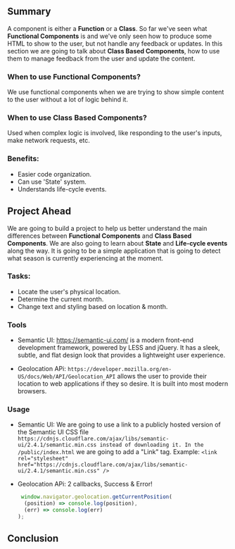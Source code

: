 ## Summary
A component is either a **Function** or a **Class**. So far we've seen what **Functional Components** is and we've only seen how to produce some HTML to show to the user, but not handle any feedback or updates. In this section we are going to talk about **Class Based Components**, how to use them to manage feedback from the user and update the content. 

### When to use **Functional Components**?
We use functional components when we are trying to show simple content to the user without a lot of logic behind it.

### When to use **Class Based Components**?
Used when complex logic is involved, like responding to the user's inputs, make network requests, etc.
### Benefits:
- Easier code organization.
- Can use 'State' system.
- Understands life-cycle events.
## Project Ahead
We are going to build a project to help us better understand the main differences between **Functional Components** and **Class Based Components**. We are also going to learn about **State** and **Life-cycle events** along the way. It is going to be a simple application that is going to detect what season is currently experiencing at the moment.
### Tasks:
- Locate the user's physical location.
- Determine the current month.
- Change text and styling based on location & month.

### Tools
- Semantic UI: https://semantic-ui.com/ is a modern front-end development framework, powered by LESS and jQuery. It has a sleek, subtle, and flat design look that provides a lightweight user experience.

- Geolocation APi: `https://developer.mozilla.org/en-US/docs/Web/API/Geolocation_API` allows the user to provide their location to web applications if they so desire. It is built into most modern browsers.


### Usage
- Semantic UI: We are going to use a link to a publicly hosted version of the Semantic UI CSS file `https://cdnjs.cloudflare.com/ajax/libs/semantic-ui/2.4.1/semantic.min.css instead of downloading it. In the /public/index.html` we are going to add a "Link" tag. Example: `<link rel="stylesheet" href="https://cdnjs.cloudflare.com/ajax/libs/semantic-ui/2.4.1/semantic.min.css" />`

- Geolocation APi: 2 callbacks, Success & Error!
  ```javascript
   window.navigator.geolocation.getCurrentPosition(
    (position) => console.log(position), 
    (err) => console.log(err) 
  );
  ```


## Conclusion
